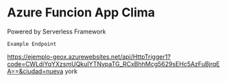 # Azure Funcion App Clima

Powered by Serverless Framework

`Example Endpoint`

https://ejemplo-geox.azurewebsites.net/api/HttpTrigger1?code=CWLdiYqYXzsmUQkuIYTNvpaTG_RCxBhhMcg5629sEHc5AzFuBjrqEA==&ciudad=nueva york